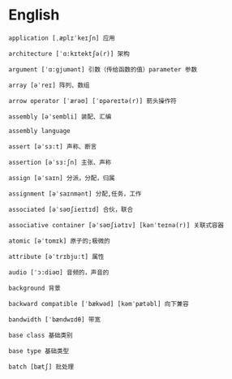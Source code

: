 # English

    application [ˌæplɪˈkeɪʃn] 应用

    architecture [ˈɑ:kɪtektʃə(r)] 架构

    argument [ˈɑ:gjumənt] 引数（传给函数的值）parameter 参数

    array [əˈreɪ] 阵列、数组

    arrow operator [ˈærəʊ] [ˈɒpəreɪtə(r)] 箭头操作符

    assembly [əˈsembli] 装配、汇编

    assembly language

    assert [əˈsɜ:t] 声称、断言

    assertion [əˈsɜ:ʃn] 主张、声称

    assign [əˈsaɪn] 分派，分配，归属

    assignment [əˈsaɪnmənt] 分配,任务，工作

    associated [əˈsəʊʃieɪtɪd] 合伙，联合

    associative container [əˈsəʊʃiətɪv] [kənˈteɪnə(r)] 关联式容器

    atomic [əˈtɒmɪk] 原子的;极微的

    attribute [əˈtrɪbju:t] 属性

    audio [ˈɔ:diəʊ] 音频的，声音的

    background 背景

    backward compatible [ˈbækwəd] [kəmˈpætəbl] 向下兼容

    bandwidth [ˈbændwɪdθ] 带宽

    base class 基础类别

    base type 基础类型

    batch [bætʃ] 批处理


